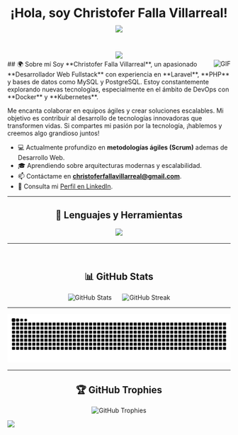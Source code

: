 <div align="center">
<h1 align="center"><b>¡Hola, soy Christofer Falla Villarreal! </b><img src="https://media.giphy.com/media/hvRJCLFzcasrR4ia7z/giphy.gif" width="35"></h1>
<br>
  <img src="https://readme-typing-svg.herokuapp.com?font=Fira+Code&color=36BCF7&size=24&center=true&vCenter=true&width=800&height=100&lines=Desarrollador+Web+Fullstack;Apasionado+por+el+Desarrollo;Dominando+Docker+y+Kubernetes;Colaborando+en+equipos+Ágiles;Construyendo+soluciones+escalables;Aprendiz+constante+y+curioso.">
</div>

<div align="left">
<img align="right" alt="GIF" src="https://media.giphy.com/media/LmNwrBhejkK9EFP504/giphy.gif" />
## 🌍 Sobre mí
Soy **Christofer Falla Villarreal**, un apasionado **Desarrollador Web Fullstack** con experiencia en **Laravel**, **PHP** y bases de datos como MySQL y PostgreSQL. Estoy constantemente explorando nuevas tecnologías, especialmente en el ámbito de DevOps con **Docker** y **Kubernetes**. 

Me encanta colaborar en equipos ágiles y crear soluciones escalables. Mi objetivo es contribuir al desarrollo de tecnologías innovadoras que transformen vidas. Si compartes mi pasión por la tecnología, ¡hablemos y creemos algo grandioso juntos!

- 💻 Actualmente profundizo en **metodologías ágiles (Scrum)** ademas de Desarrollo Web.
- 🎓 Aprendiendo sobre arquitecturas modernas y escalabilidad.
- 📫 Contáctame en **[christoferfallavillarreal@gmail.com](mailto:christoferfallavillarreal@gmail.com)**.
- 📄 Consulta mi [Perfil en LinkedIn](https://www.linkedin.com/in/christofer-falla-villarreal-18ba592a2).

</div>

<div align="center">

---

<h2 align="center">🔧 Lenguajes y Herramientas</h2>
<p align="center">
  <img src="https://skillicons.dev/icons?i=laravel,php,js,py,mysql,postgres,html,css,bootstrap,figma,docker,git,vscode" width="700" />
</p>

---
<br>
<h2 align="center">📊 GitHub Stats</h2>
<div align="center">
  <img height="200" src="https://github-readme-stats.vercel.app/api?username=chrisfalla&show_icons=true&count_private=true&theme=algolia" alt="GitHub Stats" style="margin-right: 10px;" />
  <img height="200" src="https://streak-stats.demolab.com?user=chrisfalla&theme=algolia&date_format=M%20j%5B%2C%20Y%5D" alt="GitHub Streak" style="margin-left: 10px;" />
</div>

---

<picture>
  <source media="(prefers-color-scheme: dark)" srcset="https://raw.githubusercontent.com/huiishan99/huiishan99/output/github-contribution-grid-snake-dark.svg">
  <source media="(prefers-color-scheme: light)" srcset="https://raw.githubusercontent.com/huiishan99/huiishan99/output/github-contribution-grid-snake.svg">
  <img alt="github contribution grid snake animation" src="https://raw.githubusercontent.com/huiishan99/huiishan99/output/github-contribution-grid-snake.svg">
</picture> 

---

<h2 align="center">🏆 GitHub Trophies</h2>
<p align="center">
  <img src="https://github-profile-trophy.vercel.app/?username=chrisfalla&theme=onestar&row=1&column=5" alt="GitHub Trophies" />
</p>

</div>

![](https://komarev.com/ghpvc/?username=chrisfalla&color=brightgreen)
